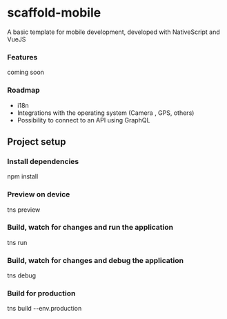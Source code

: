 # scaffold-mobile
A basic template for mobile development, developed with NativeScript and VueJS

### Features

coming soon

### Roadmap

- i18n
- Integrations with the operating system (Camera , GPS, others)
- Possibility to connect to an API using GraphQL

## Project setup

### Install dependencies
npm install

### Preview on device
tns preview

### Build, watch for changes and run the application
tns run

### Build, watch for changes and debug the application
tns debug <platform>

### Build for production
tns build <platform> --env.production
